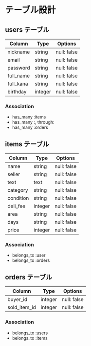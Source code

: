 # テーブル設計

## users テーブル

| Column   | Type   | Options     |
| -------- | ------ | ----------- |
| nickname | string | null: false |
| email    | string | null: false |
| password | string | null: false |
| full_name| string | null: false |
| full_kana| string | null: false |
| birthday | integer| null: false |


### Association

- has_many :items
- has_many :, through: 
- has_many :orders

## items テーブル

| Column   | Type     | Options     |
| -------- | -------- | ----------- |
| name     | string   | null: false |
| seller   | string   | null: false |
| text     | text     | null: false |
| category | string   | null: false |
| condition| string   | null: false |
| deli_fee | integer  | null: false |
| area     | string   | null: false |
| days     | string   | null: false | "1~2日で発送"→1~2?
| price    | integer  | null: false |

### Association

- belongs_to :user
- belongs_to :orders

## orders テーブル

| Column       | Type       | Options     |
| ------------ | ---------- | ----------- |
| buyer_id     | integer    | null: false |
| sold_item_id | integer    | null: false |

### Association

- belongs_to :users
- belongs_to :items
